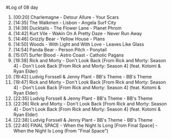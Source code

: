 #Log of 08 day

1. [00:20] Charlemagne - Detour Allure - Your Scars
1. [14:35] The Walkmen - Lisbon - Angela Surf City
1. [14:39] Ducktails - The Flower Lane - Planet Phrom
1. [14:42] Kurt Vile - Wakin On A Pretty Daze - Never Run Away
1. [14:46] Grizzly Bear - Yellow House - Plans
1. [14:50] Woods - With Light and With Love - Leaves Like Glass
1. [14:54] Panda Bear - Person Pitch - Ponytail
1. [15:07] Surfer Blood - Astro Coast - Catholic Pagans
1. [19:38] Rick and Morty - Don't Look Back [From Rick and Morty: Season 4] - Don't Look Back [From Rick and Morty: Season 4] (feat. Kotomi & Ryan Elder)
1. [19:42] Ludvig Forssell & Jenny Plant - BB's Theme - BB's Theme
1. [19:47] Rick and Morty - Don't Look Back [From Rick and Morty: Season 4] - Don't Look Back [From Rick and Morty: Season 4] (feat. Kotomi & Ryan Elder)
1. [22:35] Ludvig Forssell & Jenny Plant - BB's Theme - BB's Theme
1. [22:36] Rick and Morty - Don't Look Back [From Rick and Morty: Season 4] - Don't Look Back [From Rick and Morty: Season 4] (feat. Kotomi & Ryan Elder)
1. [22:38] Ludvig Forssell & Jenny Plant - BB's Theme - BB's Theme
1. [22:40] FINAL SPACE - When the Night Is Long [From Final Space] - When the Night Is Long (From "Final Space")
